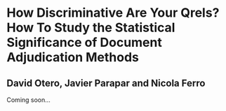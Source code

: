 # How Discriminative Are Your Qrels? How To Study the Statistical Significance of Document Adjudication Methods
## David Otero, Javier Parapar and Nicola Ferro

Coming soon...
